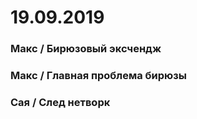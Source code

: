 # 19.09.2019

### Макс / Бирюзовый эксчендж

### Макс / Главная проблема бирюзы

### Сая / След нетворк

